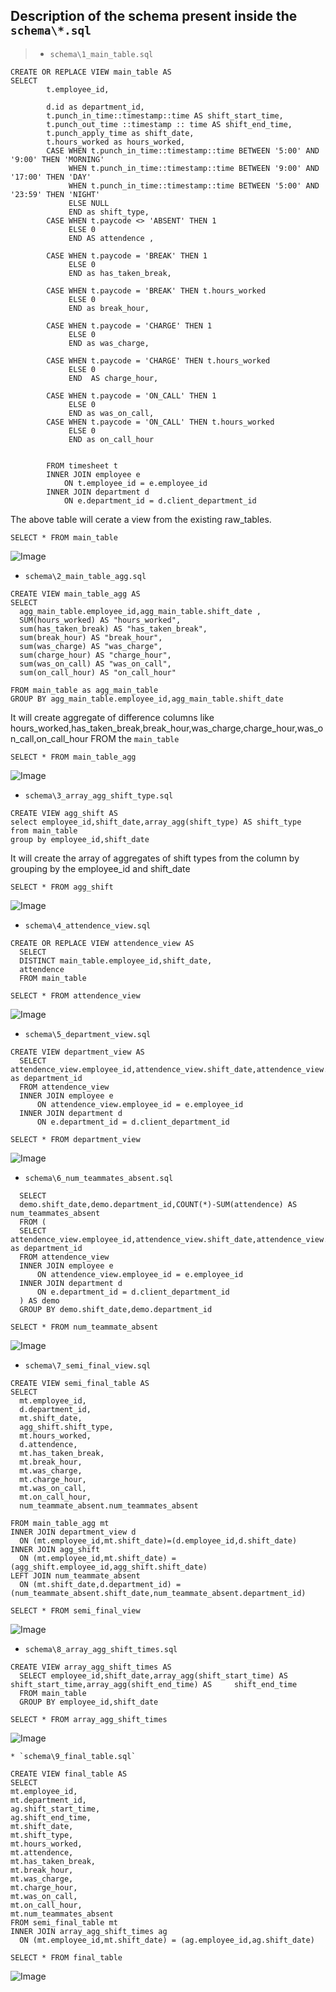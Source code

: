 ## Description of the schema present inside the `schema\*.sql`

> * `schema\1_main_table.sql`

```
CREATE OR REPLACE VIEW main_table AS
SELECT
        t.employee_id,
        
        d.id as department_id,
        t.punch_in_time::timestamp::time AS shift_start_time,
        t.punch_out_time ::timestamp :: time AS shift_end_time,
        t.punch_apply_time as shift_date,
        t.hours_worked as hours_worked,
        CASE WHEN t.punch_in_time::timestamp::time BETWEEN '5:00' AND '9:00' THEN 'MORNING'
             WHEN t.punch_in_time::timestamp::time BETWEEN '9:00' AND '17:00' THEN 'DAY'
             WHEN t.punch_in_time::timestamp::time BETWEEN '5:00' AND  '23:59' THEN 'NIGHT'
             ELSE NULL
             END as shift_type,
        CASE WHEN t.paycode <> 'ABSENT' THEN 1
             ELSE 0
             END AS attendence ,
        
        CASE WHEN t.paycode = 'BREAK' THEN 1
             ELSE 0
             END as has_taken_break,

        CASE WHEN t.paycode = 'BREAK' THEN t.hours_worked
             ELSE 0
             END as break_hour,
        
        CASE WHEN t.paycode = 'CHARGE' THEN 1
             ELSE 0
             END as was_charge,
        
        CASE WHEN t.paycode = 'CHARGE' THEN t.hours_worked
             ELSE 0
             END  AS charge_hour,
        
        CASE WHEN t.paycode = 'ON_CALL' THEN 1
             ELSE 0
             END as was_on_call,
        CASE WHEN t.paycode = 'ON_CALL' THEN t.hours_worked
             ELSE 0
             END as on_call_hour
        
        
        FROM timesheet t
        INNER JOIN employee e 
            ON t.employee_id = e.employee_id
        INNER JOIN department d
            ON e.department_id = d.client_department_id
```
  
  The above table will cerate a view from the existing raw_tables.
  
  ` SELECT * FROM main_table `
  
  ![Image ](https://github.com/callingsandesh/Leapfrog-Assignment/blob/elt-day4/Data/3rd%20Week(OLAP%20Design)/Day4/docs/SS%20of%20tables/1_main_table.png)
  
  
  
  * `schema\2_main_table_agg.sql`
  ```
  CREATE VIEW main_table_agg AS
SELECT 
	agg_main_table.employee_id,agg_main_table.shift_date ,
	SUM(hours_worked) AS "hours_worked",
	sum(has_taken_break) AS "has_taken_break",
	sum(break_hour) AS "break_hour",
	sum(was_charge) AS "was_charge",
	sum(charge_hour) AS "charge_hour",
	sum(was_on_call) AS "was_on_call",
	sum(on_call_hour) AS "on_call_hour"
	
FROM main_table as agg_main_table
GROUP BY agg_main_table.employee_id,agg_main_table.shift_date

  ```
  It will create aggregate of difference columns like hours_worked,has_taken_break,break_hour,was_charge,charge_hour,was_on_call,on_call_hour FROM the `main_table`
  
  `SELECT * FROM main_table_agg`
  
  ![Image](https://github.com/callingsandesh/Leapfrog-Assignment/blob/elt-day4/Data/3rd%20Week(OLAP%20Design)/Day4/docs/SS%20of%20tables/2_main_table_agg.png)
  
  
  * `schema\3_array_agg_shift_type.sql`
  
  ```
  CREATE VIEW agg_shift AS
select employee_id,shift_date,array_agg(shift_type) AS shift_type
from main_table 
group by employee_id,shift_date
  ```
 
 It will create the array of aggregates of shift types from the column by grouping by the employee_id and shift_date
  
  `SELECT * FROM agg_shift`
  
  ![Image ](https://github.com/callingsandesh/Leapfrog-Assignment/blob/elt-day4/Data/3rd%20Week(OLAP%20Design)/Day4/docs/SS%20of%20tables/3_array_agg_shift_type.png)
  
  
  
  * `schema\4_attendence_view.sql`
  
  ```
  CREATE OR REPLACE VIEW attendence_view AS 
	SELECT 
	DISTINCT main_table.employee_id,shift_date,
	attendence
	FROM main_table
  ```
  `SELECT * FROM attendence_view`
  
  ![Image](https://github.com/callingsandesh/Leapfrog-Assignment/blob/elt-day4/Data/3rd%20Week(OLAP%20Design)/Day4/docs/SS%20of%20tables/4_attendence_view.png)
  
  
  
  * `schema\5_department_view.sql`
  ```
  CREATE VIEW department_view AS
	SELECT attendence_view.employee_id,attendence_view.shift_date,attendence_view.attendence,d.id as department_id
	FROM attendence_view
	INNER JOIN employee e
 		ON attendence_view.employee_id = e.employee_id
	INNER JOIN department d
		ON e.department_id = d.client_department_id
  ```
  `SELECT * FROM department_view`
  
  ![Image ](https://github.com/callingsandesh/Leapfrog-Assignment/blob/elt-day4/Data/3rd%20Week(OLAP%20Design)/Day4/docs/SS%20of%20tables/5_department_view.png)
  
  
  
  * `schema\6_num_teammates_absent.sql`
  ```CREATE VIEW num_teammate_absent AS
	SELECT 
	demo.shift_date,demo.department_id,COUNT(*)-SUM(attendence) AS num_teammates_absent
	FROM (
	SELECT attendence_view.employee_id,attendence_view.shift_date,attendence_view.attendence,d.id as department_id
	FROM attendence_view
	INNER JOIN employee e
 		ON attendence_view.employee_id = e.employee_id
	INNER JOIN department d
		ON e.department_id = d.client_department_id
	) AS demo
	GROUP BY demo.shift_date,demo.department_id
  ```
  `SELECT * FROM num_teammate_absent`
  
  ![Image ](https://github.com/callingsandesh/Leapfrog-Assignment/blob/elt-day4/Data/3rd%20Week(OLAP%20Design)/Day4/docs/SS%20of%20tables/6_num_teammates_absent.png)
  
  

  
  
  * `schema\7_semi_final_view.sql`
  ```
  CREATE VIEW semi_final_table AS
  SELECT 
	mt.employee_id,
	d.department_id,
	mt.shift_date,
	agg_shift.shift_type,
	mt.hours_worked,
	d.attendence,
	mt.has_taken_break,
	mt.break_hour,
	mt.was_charge,
	mt.charge_hour,
	mt.was_on_call,
	mt.on_call_hour,
	num_teammate_absent.num_teammates_absent 

FROM main_table_agg mt
INNER JOIN department_view d
	ON (mt.employee_id,mt.shift_date)=(d.employee_id,d.shift_date)
INNER JOIN agg_shift
	ON (mt.employee_id,mt.shift_date) = (agg_shift.employee_id,agg_shift.shift_date)
LEFT JOIN num_teammate_absent 
	ON (mt.shift_date,d.department_id) = (num_teammate_absent.shift_date,num_teammate_absent.department_id)
  ```
  `SELECT * FROM semi_final_view`
  
  ![Image ](https://github.com/callingsandesh/Leapfrog-Assignment/blob/elt-day4/Data/3rd%20Week(OLAP%20Design)/Day4/docs/SS%20of%20tables/7_semi_final_view.png)
  
  
  * `schema\8_array_agg_shift_times.sql`
  ```
  CREATE VIEW array_agg_shift_times AS
	SELECT employee_id,shift_date,array_agg(shift_start_time) AS shift_start_time,array_agg(shift_end_time) AS 	   shift_end_time
	FROM main_table
	GROUP BY employee_id,shift_date
  ```
  `SELECT * FROM array_agg_shift_times`
  
  ![Image ](https://github.com/callingsandesh/Leapfrog-Assignment/blob/elt-day4/Data/3rd%20Week(OLAP%20Design)/Day4/docs/SS%20of%20tables/8_arr_shift_times.png)
  
    * `schema\9_final_table.sql`
  ```
CREATE VIEW final_table AS
SELECT 
mt.employee_id,
mt.department_id,
ag.shift_start_time,
ag.shift_end_time,
mt.shift_date,
mt.shift_type,
mt.hours_worked,
mt.attendence,
mt.has_taken_break,
mt.break_hour,
mt.was_charge,
mt.charge_hour,
mt.was_on_call,
mt.on_call_hour,
mt.num_teammates_absent 
FROM semi_final_table mt
INNER JOIN array_agg_shift_times ag
	ON (mt.employee_id,mt.shift_date) = (ag.employee_id,ag.shift_date)
  ```
  `SELECT * FROM final_table`
  
  ![Image ](https://github.com/callingsandesh/Leapfrog-Assignment/blob/elt-day4/Data/3rd%20Week(OLAP%20Design)/Day4/docs/SS%20of%20tables/9_final_table.png)
